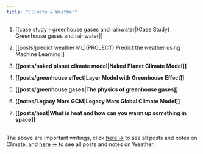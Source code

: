 ```yaml
---
title: "Climate & Weather"
---
```









1. [[case study - greenhouse gases and rainwater|(Case Study) Greenhouse gases and rainwater]]
2. [[posts/predict weather ML|(PROJECT) Predict the weather using Machine Learning]]
3. **[[posts/naked planet climate model|Naked Planet Climate Model]]**
4. **[[posts/greenhouse effect|Layer Model with Greenhouse Effect]]**

5. **[[posts/greenhouse gases|The physics of greenhouse gases]]**

6. **[[notes/Legacy Mars GCM|Legacy Mars Global Climate Model]]**

7. **[[posts/heat|What is heat and how can you warm up something in space]]**


<br>
The above are important writings, click <a href="/tags/climate">here →</a> to see all posts and notes on Climate, and <a href="/tags/weather">here →</a> to see all posts and notes on Weather.


